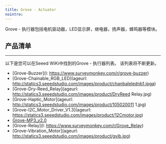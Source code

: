 ```yaml
---
title: Grove - Actuator
nointro:
---
```


Grove - 执行器包括电机驱动器，LED显示屏，继电器，扬声器，蜂鸣器等模块。

## 产品清单
---
以下是您可以在Seeed WiKi中找到的Grove - 执行器列表。 该列表将不断更新。



* [Grove-Buzzer](l: https://www.surveymonkey.com/r/grove-buzzer)
* [Grove-Chainable_RGB_LED](ageurl: http://statics3.seeedstudio.com/images/product/chanbalelednb1.jpga)
* [Grove-Dry-Reed_Relay](ageurl: http://statics3.seeedstudio.com/images/product/DryReed Relay.jpg)
* [Grove-Haptic_Motor](ageurl: http://statics3.seeedstudio.com/images/product/105020011 1.jpg)
* [Grove-I2C_Motor_Driver_V1.3](ageurl: https://statics3.seeedstudio.com/images/product/12Cmotor.jpg)
* [Grove-MP3_v2.0](http://seeed.wiki/Grove-MP3_v2.0)
* [Grove-Relay](l: https://www.surveymonkey.com/r/Grove_Relay)
* [Grove-Vibration_Motor](ageurl: http://statics3.seeedstudio.com/images/product/gvib.jpg)